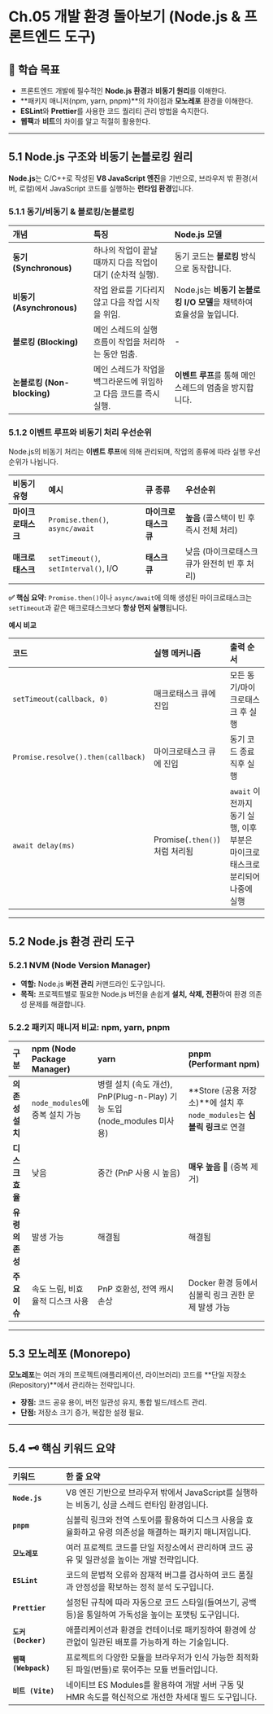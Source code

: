# Ch.05 개발 환경 돌아보기 (Node.js & 프론트엔드 도구)

## 🎯 학습 목표

- 프론트엔드 개발에 필수적인 **Node.js 환경**과 **비동기 원리**를 이해한다.
- **패키지 매니저(npm, yarn, pnpm)**의 차이점과 **모노레포** 환경을 이해한다.
- **ESLint**와 **Prettier**를 사용한 코드 퀄리티 관리 방법을 숙지한다.
- **웹팩**과 **비트**의 차이를 알고 적절히 활용한다.

---

## 5.1 Node.js 구조와 비동기 논블로킹 원리

**Node.js**는 C/C++로 작성된 **V8 JavaScript 엔진**을 기반으로, 브라우저 밖 환경(서버, 로컬)에서 JavaScript 코드를 실행하는 **런타임 환경**입니다.

### 5.1.1 동기/비동기 & 블로킹/논블로킹

| 개념 | 특징 | Node.js 모델 |
| :--- | :--- | :--- |
| **동기 (Synchronous)** | 하나의 작업이 끝날 때까지 다음 작업이 대기 (순차적 실행). | 동기 코드는 **블로킹** 방식으로 동작합니다. |
| **비동기 (Asynchronous)** | 작업 완료를 기다리지 않고 다음 작업 시작을 위임. | Node.js는 **비동기 논블로킹 I/O 모델**을 채택하여 효율성을 높입니다. |
| **블로킹 (Blocking)** | 메인 스레드의 실행 흐름이 작업을 처리하는 동안 멈춤. | - |
| **논블로킹 (Non-blocking)** | 메인 스레드가 작업을 백그라운드에 위임하고 다음 코드를 즉시 실행. | **이벤트 루프**를 통해 메인 스레드의 멈춤을 방지합니다. |

### 5.1.2 이벤트 루프와 비동기 처리 우선순위

Node.js의 비동기 처리는 **이벤트 루프**에 의해 관리되며, 작업의 종류에 따라 실행 우선순위가 나뉩니다.

| 비동기 유형 | 예시 | 큐 종류 | 우선순위 |
| :--- | :--- | :--- | :--- |
| **마이크로태스크** | `Promise.then()`, `async/await` | **마이크로태스크 큐** | **높음** (콜스택이 빈 후 즉시 전체 처리) |
| **매크로태스크** | `setTimeout()`, `setInterval()`, I/O | **태스크 큐** | 낮음 (마이크로태스크 큐가 완전히 빈 후 처리) |

**✅ 핵심 요약:**
`Promise.then()`이나 `async/await`에 의해 생성된 마이크로태스크는 `setTimeout`과 같은 매크로태스크보다 **항상 먼저 실행**됩니다.

**예시 비교**

| 코드 | 실행 메커니즘 | 출력 순서 |
| :--- | :--- | :--- |
| `setTimeout(callback, 0)` | 매크로태스크 큐에 진입 | 모든 동기/마이크로태스크 후 실행 |
| `Promise.resolve().then(callback)` | 마이크로태스크 큐에 진입 | 동기 코드 종료 직후 실행 |
| `await delay(ms)` | Promise(`.then()`)처럼 처리됨 | `await` 이전까지 동기 실행, 이후 부분은 마이크로태스크로 분리되어 나중에 실행 |

---

## 5.2 Node.js 환경 관리 도구

### 5.2.1 NVM (Node Version Manager)

- **역할:** Node.js **버전 관리** 커맨드라인 도구입니다.
- **목적:** 프로젝트별로 필요한 Node.js 버전을 손쉽게 **설치, 삭제, 전환**하여 환경 의존성 문제를 해결합니다.

### 5.2.2 패키지 매니저 비교: npm, yarn, pnpm

| 구분 | npm (Node Package Manager) | yarn | pnpm (Performant npm) |
| :--- | :--- | :--- | :--- |
| **의존성 설치** | `node_modules`에 중복 설치 가능 | 병렬 설치 (속도 개선), PnP(Plug-n-Play) 기능 도입 (node\_modules 미사용) | **Store (공용 저장소)**에 설치 후 `node_modules`는 **심볼릭 링크**로 연결 |
| **디스크 효율** | 낮음 | 중간 (PnP 사용 시 높음) | **매우 높음** 💾 (중복 제거) |
| **유령 의존성** | 발생 가능 | 해결됨 | 해결됨 |
| **주요 이슈** | 속도 느림, 비효율적 디스크 사용 | PnP 호환성, 전역 캐시 손상 | Docker 환경 등에서 심볼릭 링크 권한 문제 발생 가능 |

---

## 5.3 모노레포 (Monorepo)

**모노레포**는 여러 개의 프로젝트(애플리케이션, 라이브러리) 코드를 **단일 저장소(Repository)**에서 관리하는 전략입니다.

- **장점:** 코드 공유 용이, 버전 일관성 유지, 통합 빌드/테스트 관리.
- **단점:** 저장소 크기 증가, 복잡한 설정 필요.

---

## 5.4 🗝 핵심 키워드 요약

| 키워드 | 한 줄 요약 |
| :--- | :--- |
| **`Node.js`** | V8 엔진 기반으로 브라우저 밖에서 JavaScript를 실행하는 비동기, 싱글 스레드 런타임 환경입니다. |
| **`pnpm`** | 심볼릭 링크와 전역 스토어를 활용하여 디스크 사용을 효율화하고 유령 의존성을 해결하는 패키지 매니저입니다. |
| **`모노레포`** | 여러 프로젝트 코드를 단일 저장소에서 관리하며 코드 공유 및 일관성을 높이는 개발 전략입니다. |
| **`ESLint`** | 코드의 문법적 오류와 잠재적 버그를 검사하여 코드 품질과 안정성을 확보하는 정적 분석 도구입니다. |
| **`Prettier`** | 설정된 규칙에 따라 자동으로 코드 스타일(들여쓰기, 공백 등)을 통일하여 가독성을 높이는 포맷팅 도구입니다. |
| **`도커 (Docker)`** | 애플리케이션과 환경을 컨테이너로 패키징하여 환경에 상관없이 일관된 배포를 가능하게 하는 기술입니다. |
| **`웹팩 (Webpack)`** | 프로젝트의 다양한 모듈을 브라우저가 인식 가능한 최적화된 파일(번들)로 묶어주는 모듈 번들러입니다. |
| **`비트 (Vite)`** | 네이티브 ES Modules를 활용하여 개발 서버 구동 및 HMR 속도를 혁신적으로 개선한 차세대 빌드 도구입니다. |